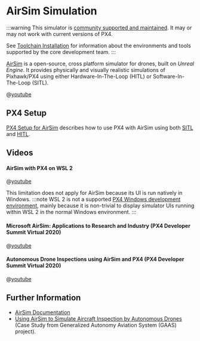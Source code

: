 # AirSim Simulation

:::warning
This simulator is [community supported and maintained](../simulation/community_supported_simulators.md). It may or may not work with current versions of PX4.

See [Toolchain Installation](../dev_setup/dev_env.md) for information about the environments and tools supported by the core development team.
:::

[AirSim](https://microsoft.github.io/AirSim/) is a open-source, cross platform simulator for drones, built on _Unreal Engine_. It provides physically and visually realistic simulations of Pixhawk/PX4 using either Hardware-In-The-Loop (HITL) or Software-In-The-Loop (SITL).

@[youtube](https://youtu.be/-WfTr1-OBGQ) <!-- datestamp:video:youtube:20170216:AirSim Demo -->

## PX4 Setup

[PX4 Setup for AirSim](https://microsoft.github.io/AirSim/px4_setup/) describes how to use PX4 with AirSim using both [SITL](https://microsoft.github.io/AirSim/px4_sitl/) and [HITL](https://microsoft.github.io/AirSim/px4_setup/#setting-up-px4-hardware-in-loop).

## Videos

#### AirSim with PX4 on WSL 2

@[youtube](https://youtu.be/DiqgsWIOoW4) <!-- datestamp:video:youtube:20210401:AirSim with PX4 on WSL 2 -->

This limitation does not apply for AirSim because its UI is run natively in Windows. :::note WSL 2 is not a supported [PX4 Windows development environment](../dev_setup/dev_env_windows_cygwin.md), mainly because it is non-trivial to display simulator UIs running within WSL 2 in the normal Windows environment.
:::

#### Microsoft AirSim: Applications to Research and Industry (PX4 Developer Summit Virtual 2020)

@[youtube](https://youtu.be/-YMiKaJYl44) <!-- datestamp:video:youtube:20200716:Microsoft AirSim: Applications to Research and Industry — PX4 Developer Summit Virtual 2020 -->

#### Autonomous Drone Inspections using AirSim and PX4 (PX4 Developer Summit Virtual 2020)

@[youtube](https://youtu.be/JDx0MPTlhrg) <!-- datestamp:video:youtube:20200716:Autonomous Drone Inspections using AirSim and PX4 — PX4 Developer Summit Virtual 2020 -->

## Further Information

- [AirSim Documentation](https://microsoft.github.io/AirSim/)
- [Using AirSim to Simulate Aircraft Inspection by Autonomous Drones](https://gaas.gitbook.io/guide/case-study/using-airsim-to-simulate-aircraft-inspection-by-autonomous-drones) (Case Study from Generalized Autonomy Aviation System (GAAS) project).
